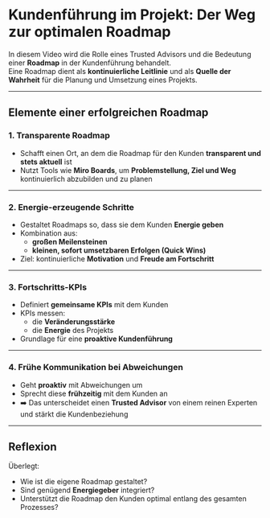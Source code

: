 # Kundenführung im Projekt: Der Weg zur optimalen Roadmap

In diesem Video wird die Rolle eines Trusted Advisors und die Bedeutung einer **Roadmap** in der Kundenführung behandelt.  
Eine Roadmap dient als **kontinuierliche Leitlinie** und als **Quelle der Wahrheit** für die Planung und Umsetzung eines Projekts.

---

## Elemente einer erfolgreichen Roadmap

### 1. Transparente Roadmap
- Schafft einen Ort, an dem die Roadmap für den Kunden **transparent und stets aktuell** ist  
- Nutzt Tools wie **Miro Boards**, um **Problemstellung, Ziel und Weg** kontinuierlich abzubilden und zu planen  

---

### 2. Energie-erzeugende Schritte
- Gestaltet Roadmaps so, dass sie dem Kunden **Energie geben**  
- Kombination aus:
  - **großen Meilensteinen**  
  - **kleinen, sofort umsetzbaren Erfolgen (Quick Wins)**  
- Ziel: kontinuierliche **Motivation** und **Freude am Fortschritt**

---

### 3. Fortschritts-KPIs
- Definiert **gemeinsame KPIs** mit dem Kunden  
- KPIs messen:
  - die **Veränderungsstärke**  
  - die **Energie** des Projekts  
- Grundlage für eine **proaktive Kundenführung**

---

### 4. Frühe Kommunikation bei Abweichungen
- Geht **proaktiv** mit Abweichungen um  
- Sprecht diese **frühzeitig** mit dem Kunden an  
- ➡️ Das unterscheidet einen **Trusted Advisor** von einem reinen Experten und stärkt die Kundenbeziehung  

---

## Reflexion
Überlegt:
- Wie ist die eigene Roadmap gestaltet?  
- Sind genügend **Energiegeber** integriert?  
- Unterstützt die Roadmap den Kunden optimal entlang des gesamten Prozesses?  


